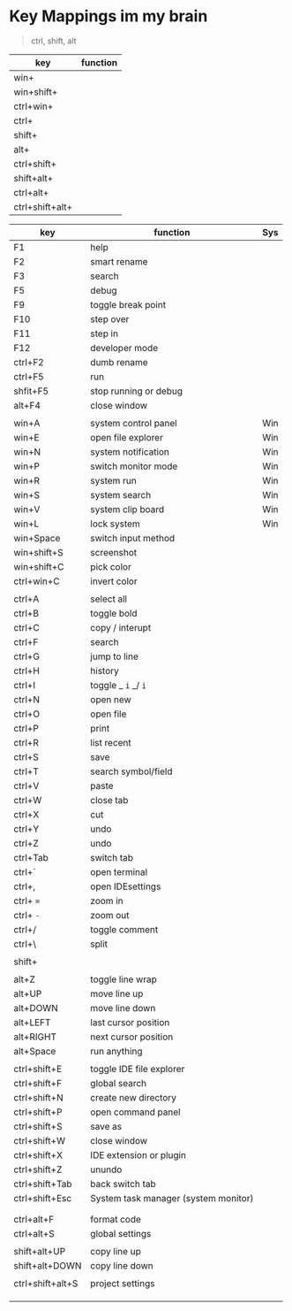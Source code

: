 # Key Mappings im my brain

> ctrl, shift, alt

| key             | function |
| --------------- | -------- |
| win+            |          |
| win+shift+      |          |
| ctrl+win+       |          |
| ctrl+           |          |
| shift+          |          |
| alt+            |          |
| ctrl+shift+     |          |
| shift+alt+      |          |
| ctrl+alt+       |          |
| ctrl+shift+alt+ |          |

| key              | function                             | Sys |
| ---------------- | ------------------------------------ | --- |
| F1               | help                                 |     |
| F2               | smart rename                         |     |
| F3               | search                               |     |
| F5               | debug                                |     |
| F9               | toggle break point                   |     |
| F10              | step over                            |     |
| F11              | step in                              |     |
| F12              | developer mode                       |     |
| ctrl+F2          | dumb rename                          |     |
| ctrl+F5          | run                                  |     |
| shfit+F5         | stop running or debug                |     |
| alt+F4           | close window                         |     |
|                  |                                      |     |
| win+A            | system control panel                 | Win |
| win+E            | open file explorer                   | Win |
| win+N            | system notification                  | Win |
| win+P            | switch monitor mode                  | Win |
| win+R            | system run                           | Win |
| win+S            | system search                        | Win |
| win+V            | system clip board                    | Win |
| win+L            | lock system                          | Win |
| win+Space        | switch input method                  |     |
| win+shift+S      | screenshot                           |     |
| win+shift+C      | pick color                           |     |
| ctrl+win+C       | invert color                         |     |
|                  |                                      |     |
| ctrl+A           | select all                           |     |
| ctrl+B           | toggle bold                          |     |
| ctrl+C           | copy / interupt                      |     |
| ctrl+F           | search                               |     |
| ctrl+G           | jump to line                         |     |
| ctrl+H           | history                              |     |
| ctrl+I           | toggle _ `i` _/ `i`                  |     |
| ctrl+N           | open new                             |     |
| ctrl+O           | open file                            |     |
| ctrl+P           | print                                |     |
| ctrl+R           | list recent                          |     |
| ctrl+S           | save                                 |     |
| ctrl+T           | search symbol/field                  |     |
| ctrl+V           | paste                                |     |
| ctrl+W           | close tab                            |     |
| ctrl+X           | cut                                  |     |
| ctrl+Y           | undo                                 |     |
| ctrl+Z           | undo                                 |     |
| ctrl+Tab         | switch tab                           |     |
| ctrl+`           | open terminal                        |     |
| ctrl+,           | open IDEsettings                     |     |
| ctrl+ `=`        | zoom in                              |     |
| ctrl+ `-`        | zoom out                             |     |
| ctrl+/           | toggle comment                       |     |
| ctrl+\           | split                                |     |
|                  |                                      |     |
| shift+           |                                      |     |
|                  |                                      |     |
| alt+Z            | toggle line wrap                     |     |
| alt+UP           | move line up                         |     |
| alt+DOWN         | move line down                       |     |
| alt+LEFT         | last cursor position                 |     |
| alt+RIGHT        | next cursor position                 |     |
| alt+Space        | run anything                         |     |
|                  |                                      |     |
| ctrl+shift+E     | toggle IDE file explorer             |     |
| ctrl+shift+F     | global search                        |     |
| ctrl+shift+N     | create new directory                 |     |
| ctrl+shift+P     | open command panel                   |     |
| ctrl+shift+S     | save as                              |     |
| ctrl+shift+W     | close window                         |     |
| ctrl+shift+X     | IDE extension or plugin              |     |
| ctrl+shift+Z     | unundo                               |     |
| ctrl+shift+Tab   | back switch tab                      |     |
| ctrl+shift+Esc   | System task manager (system monitor) |     |
|                  |                                      |     |
|                  |                                      |     |
| ctrl+alt+F       | format code                          |     |
| ctrl+alt+S       | global settings                      |     |
|                  |                                      |     |
| shift+alt+UP     | copy line up                         |     |
| shift+alt+DOWN   | copy line down                       |     |
|                  |                                      |     |
| ctrl+shift+alt+S | project settings                     |     |
|                  |                                      |     |
|                  |                                      |     |
|                  |                                      |     |
